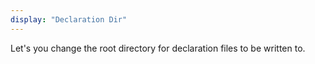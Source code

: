 ```yaml
---
display: "Declaration Dir"
---
```


Let's you change the root directory for declaration files to be written to.
